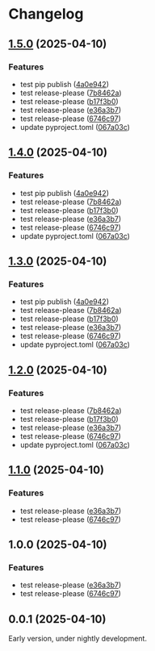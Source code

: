 # Changelog

## [1.5.0](https://github.com/Franklalalala/EMolES/compare/v1.4.0...v1.5.0) (2025-04-10)


### Features

* test pip publish ([4a0e942](https://github.com/Franklalalala/EMolES/commit/4a0e942afc4f57581e22921aaa9c5697ae23dc0d))
* test release-please ([7b8462a](https://github.com/Franklalalala/EMolES/commit/7b8462afac9638dc5b45999f1ab1db892e4df837))
* test release-please ([b17f3b0](https://github.com/Franklalalala/EMolES/commit/b17f3b04753e36b6ea00534a1ac9b08b90cfa3b2))
* test release-please ([e36a3b7](https://github.com/Franklalalala/EMolES/commit/e36a3b76042629cf879f6da6f7fcd36a8fab4f27))
* test release-please ([6746c97](https://github.com/Franklalalala/EMolES/commit/6746c9774558772e12dd80ee2abeca4e02e66592))
* update pyproject.toml ([067a03c](https://github.com/Franklalalala/EMolES/commit/067a03c11be5ea14a24d228fd58db4bd7e849efe))

## [1.4.0](https://github.com/Franklalalala/EMolES/compare/v1.3.0...v1.4.0) (2025-04-10)


### Features

* test pip publish ([4a0e942](https://github.com/Franklalalala/EMolES/commit/4a0e942afc4f57581e22921aaa9c5697ae23dc0d))
* test release-please ([7b8462a](https://github.com/Franklalalala/EMolES/commit/7b8462afac9638dc5b45999f1ab1db892e4df837))
* test release-please ([b17f3b0](https://github.com/Franklalalala/EMolES/commit/b17f3b04753e36b6ea00534a1ac9b08b90cfa3b2))
* test release-please ([e36a3b7](https://github.com/Franklalalala/EMolES/commit/e36a3b76042629cf879f6da6f7fcd36a8fab4f27))
* test release-please ([6746c97](https://github.com/Franklalalala/EMolES/commit/6746c9774558772e12dd80ee2abeca4e02e66592))
* update pyproject.toml ([067a03c](https://github.com/Franklalalala/EMolES/commit/067a03c11be5ea14a24d228fd58db4bd7e849efe))

## [1.3.0](https://github.com/Franklalalala/EMolES/compare/v1.2.0...v1.3.0) (2025-04-10)


### Features

* test pip publish ([4a0e942](https://github.com/Franklalalala/EMolES/commit/4a0e942afc4f57581e22921aaa9c5697ae23dc0d))
* test release-please ([7b8462a](https://github.com/Franklalalala/EMolES/commit/7b8462afac9638dc5b45999f1ab1db892e4df837))
* test release-please ([b17f3b0](https://github.com/Franklalalala/EMolES/commit/b17f3b04753e36b6ea00534a1ac9b08b90cfa3b2))
* test release-please ([e36a3b7](https://github.com/Franklalalala/EMolES/commit/e36a3b76042629cf879f6da6f7fcd36a8fab4f27))
* test release-please ([6746c97](https://github.com/Franklalalala/EMolES/commit/6746c9774558772e12dd80ee2abeca4e02e66592))
* update pyproject.toml ([067a03c](https://github.com/Franklalalala/EMolES/commit/067a03c11be5ea14a24d228fd58db4bd7e849efe))

## [1.2.0](https://github.com/Franklalalala/EMolES/compare/v1.1.0...v1.2.0) (2025-04-10)


### Features

* test release-please ([7b8462a](https://github.com/Franklalalala/EMolES/commit/7b8462afac9638dc5b45999f1ab1db892e4df837))
* test release-please ([b17f3b0](https://github.com/Franklalalala/EMolES/commit/b17f3b04753e36b6ea00534a1ac9b08b90cfa3b2))
* test release-please ([e36a3b7](https://github.com/Franklalalala/EMolES/commit/e36a3b76042629cf879f6da6f7fcd36a8fab4f27))
* test release-please ([6746c97](https://github.com/Franklalalala/EMolES/commit/6746c9774558772e12dd80ee2abeca4e02e66592))
* update pyproject.toml ([067a03c](https://github.com/Franklalalala/EMolES/commit/067a03c11be5ea14a24d228fd58db4bd7e849efe))

## [1.1.0](https://github.com/Franklalalala/EMolES/compare/v1.0.0...v1.1.0) (2025-04-10)


### Features

* test release-please ([e36a3b7](https://github.com/Franklalalala/EMolES/commit/e36a3b76042629cf879f6da6f7fcd36a8fab4f27))
* test release-please ([6746c97](https://github.com/Franklalalala/EMolES/commit/6746c9774558772e12dd80ee2abeca4e02e66592))

## 1.0.0 (2025-04-10)


### Features

* test release-please ([e36a3b7](https://github.com/Franklalalala/EMolES/commit/e36a3b76042629cf879f6da6f7fcd36a8fab4f27))
* test release-please ([6746c97](https://github.com/Franklalalala/EMolES/commit/6746c9774558772e12dd80ee2abeca4e02e66592))

## 0.0.1 (2025-04-10)

Early version, under nightly development.
